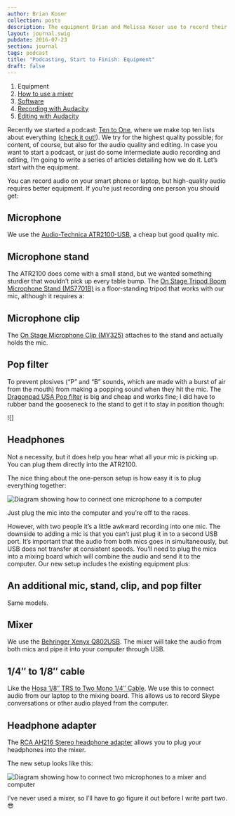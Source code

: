 ```yaml
---
author: Brian Koser
collection: posts
description: The equipment Brian and Melissa Koser use to record their podcast, Ten to One, and other audio projects.
layout: journal.swig
pubdate: 2016-07-23
section: journal
tags: podcast
title: "Podcasting, Start to Finish: Equipment"
draft: false
---
```


<section class="article-series-links paper">
    <ol>
        <li>Equipment
        <li><a href="#">How to use a mixer</a>
        <li><a href="#">Software</a>
        <li><a href="#">Recording with Audacity</a>
        <li><a href="#">Editing with Audacity</a>
    </ol>
</section>

Recently we started a podcast: [Ten to One](http://tto.koser.us), where we make top ten lists about everything ([check it out!](http://tto.koser.us)). We try for the highest quality possible; for content, of course, but also for the audio quality and editing. In case you want to start a podcast, or just do some intermediate audio recording and editing, I’m going to write a series of articles detailing how we do it. Let’s start with the equipment.

You can record audio on your smart phone or laptop, but high-quality audio requires better equipment. If you’re just recording one person you should get:

## Microphone

We use the [Audio-Technica ATR2100-USB](https://www.amazon.com/gp/product/B004QJOZS4), a cheap but good quality mic.

## Microphone stand

The ATR2100 does come with a small stand, but we wanted something sturdier that wouldn’t pick up every table bump. The [On Stage Tripod Boom Microphone Stand (MS7701B)](https://www.amazon.com/gp/product/B000978D58) is a floor-standing tripod that works with our mic, although it requires a:

## Microphone clip

The [On Stage Microphone Clip (MY325)](https://www.amazon.com/gp/product/B0002ZO60I) attaches to the stand and actually holds the mic.

## Pop filter

To prevent plosives (“P” and “B” sounds, which are made with a burst of air from the mouth) from making a popping sound when they hit the mic. The [Dragonpad USA Pop filter](https://www.amazon.com/gp/product/B008AOH1O6) is big and cheap and works fine; I did have to rubber band the gooseneck to the stand to get it to stay in position though:

![]

## Headphones

Not a necessity, but it does help you hear what all your mic is picking up. You can plug them directly into the ATR2100.

The nice thing about the one-person setup is how easy it is to plug everything together:

<img src="/img/journal/podcasting-equipment-one-mic-diagram.png" alt="Diagram showing how to connect one microphone to a computer" />

Just plug the mic into the computer and you’re off to the races.

However, with two people it’s a little awkward recording into one mic. The downside to adding a mic is that you can’t just plug it in to a second USB port. It’s important that the audio from both mics goes in simultaneously, but USB does not transfer at consistent speeds. You’ll need to plug the mics into a mixing board which will combine the audio and send it to the computer. Our new setup includes the existing equipment plus:

## An additional mic, stand, clip, and pop filter

Same models.

## Mixer

We use the [Behringer Xenyx Q802USB](http://www.sweetwater.com/store/detail/Q802USB). The mixer will take the audio from both mics and pipe it into your computer through USB.

## 1/4″ to 1/8″ cable

Like the [Hosa 1/8″ TRS to Two Mono 1/4″ Cable](https://www.amazon.com/gp/product/B000068O3C). We use this to connect audio from our laptop to the mixing board. This allows us to record Skype conversations or other audio played from the computer.

## Headphone adapter

The [RCA AH216 Stereo headphone adapter](https://www.amazon.com/gp/product/B00005T3GH) allows you to plug your headphones into the mixer.

The new setup looks like this:

<img src="/img/journal/podcasting-equipment-two-mic-diagram.png" alt="Diagram showing how to connect two microphones to a mixer and computer" />

I’ve never used a mixer, so I’ll have to go figure it out before I write part two. 😎 